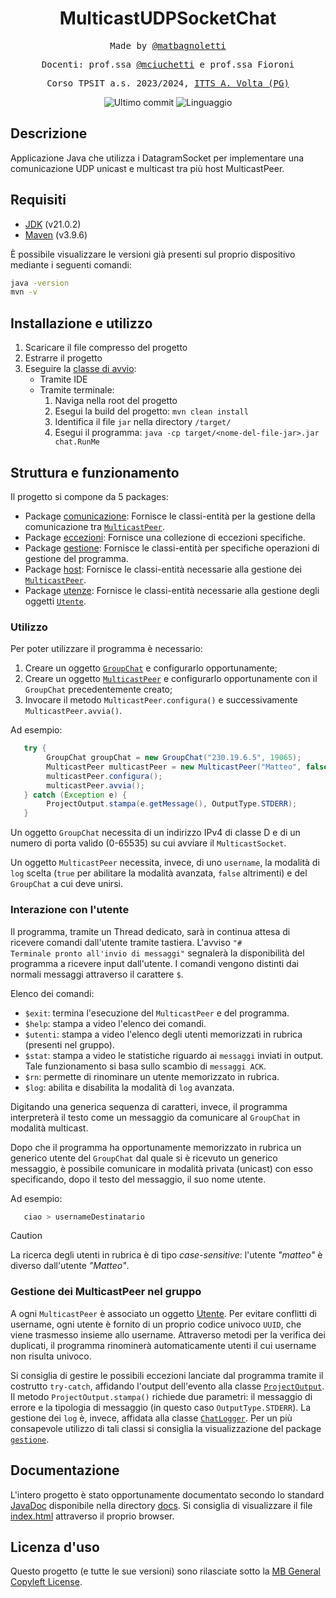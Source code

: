 <h1 align="center">MulticastUDPSocketChat</h1>

<p align="center" style="font-family: monospace">Made by <a href="https://github.com/matbagnoletti">@matbagnoletti</a></p>
<p align="center" style="font-family: monospace">Docenti: prof.ssa <a href="https://github.com/mciuchetti">@mciuchetti</a> e prof.ssa Fioroni</p>
<p align="center" style="font-family: monospace">Corso TPSIT a.s. 2023/2024, <a href="https://www.avoltapg.edu.it/">ITTS A. Volta (PG)</a></p>
<p align="center">
    <img src="https://img.shields.io/github/last-commit/matbagnoletti/MulticastUDPSocketChat?style=for-the-badge" alt="Ultimo commit">
    <img src="https://img.shields.io/github/languages/top/matbagnoletti/MulticastUDPSocketChat?style=for-the-badge" alt="Linguaggio">
</p>

## Descrizione
Applicazione Java che utilizza i DatagramSocket per implementare una comunicazione UDP unicast e multicast tra più host MulticastPeer.

## Requisiti
- [JDK](https://www.oracle.com/it/java/technologies/downloads/) (v21.0.2)
- [Maven](https://maven.apache.org/download.cgi) (v3.9.6)

È possibile visualizzare le versioni già presenti sul proprio dispositivo mediante i seguenti comandi:
```bash
java -version
mvn -v
```

## Installazione e utilizzo
1. Scaricare il file compresso del progetto
2. Estrarre il progetto
3. Eseguire la [classe di avvio](src/main/java/chat/RunMe.java):
    - Tramite IDE
    - Tramite terminale:
        1. Naviga nella root del progetto
        2. Esegui la build del progetto: `mvn clean install`
        3. Identifica il file `jar` nella directory `/target/`
        4. Esegui il programma: `java -cp target/<nome-del-file-jar>.jar chat.RunMe`

## Struttura e funzionamento
Il progetto si compone da 5 packages:

- Package [comunicazione](src/main/java/chat/comunicazione): Fornisce le classi-entità per la gestione della comunicazione tra [`MulticastPeer`](src/main/java/chat/host/MulticastPeer.java).
- Package [eccezioni](src/main/java/chat/eccezioni): Fornisce una collezione di eccezioni specifiche.
- Package [gestione](src/main/java/chat/gestione): Fornisce le classi-entità per specifiche operazioni di gestione del programma.
- Package [host](src/main/java/chat/host): Fornisce le classi-entità necessarie alla gestione dei [`MulticastPeer`](src/main/java/chat/host/MulticastPeer.java).
- Package [utenze](src/main/java/chat/utenze): Fornisce le classi-entità necessarie alla gestione degli oggetti [`Utente`](src/main/java/chat/utenze/Utente.java).

### Utilizzo

Per poter utilizzare il programma è necessario:
1. Creare un oggetto [`GroupChat`](src/main/java/chat/host/GroupChat.java) e configurarlo opportunamente;
2. Creare un oggetto [`MulticastPeer`](src/main/java/chat/host/MulticastPeer.java) e configurarlo opportunamente con il `GroupChat` precedentemente creato;
3. Invocare il metodo `MulticastPeer.configura()` e successivamente `MulticastPeer.avvia()`.

Ad esempio:
```java
   try {
        GroupChat groupChat = new GroupChat("230.19.6.5", 19065);
        MulticastPeer multicastPeer = new MulticastPeer("Matteo", false, groupChat);
        multicastPeer.configura();
        multicastPeer.avvia();
   } catch (Exception e) {
        ProjectOutput.stampa(e.getMessage(), OutputType.STDERR);
   }
```

Un oggetto `GroupChat` necessita di un indirizzo IPv4 di classe D e di un numero di porta valido (0-65535) su cui avviare il `MulticastSocket`.

Un oggetto `MulticastPeer` necessita, invece, di uno <code>username</code>, la modalità di <code>log</code> scelta (<code>true</code> per abilitare la modalità avanzata, <code>false</code> altrimenti) e del `GroupChat` a cui deve unirsi.

### Interazione con l'utente

Il programma, tramite un Thread dedicato, sarà in continua attesa di ricevere comandi dall'utente tramite tastiera. L'avviso <code>"# Terminale pronto all'invio di messaggi"</code> segnalerà la disponibilità del programma a ricevere input dall'utente.
I comandi vengono distinti dai normali messaggi attraverso il carattere <code>$</code>.

Elenco dei comandi:
<ul>
   <li><code>$exit</code>: termina l'esecuzione del <code>MulticastPeer</code> e del programma.</li>
   <li><code>$help</code>: stampa a video l'elenco dei comandi.</li>
   <li><code>$utenti</code>: stampa a video l'elenco degli utenti memorizzati in rubrica (presenti nel gruppo).</li>
   <li><code>$stat</code>: stampa a video le statistiche riguardo ai <code>messaggi</code> inviati in output. Tale funzionamento si basa sullo scambio di <code>messaggi ACK</code>.</li>
   <li><code>$rn</code>: permette di rinominare un utente memorizzato in rubrica.</li>
   <li><code>$log</code>: abilita e disabilita la modalità di <code>log</code> avanzata.</li>
</ul>

Digitando una generica sequenza di caratteri, invece, il programma interpreterà il testo come un messaggio da comunicare al <code>GroupChat</code> in modalità multicast.

Dopo che il programma ha opportunamente memorizzato in rubrica un generico utente del <code>GroupChat</code> dal quale si è ricevuto un generico messaggio, è possibile comunicare in modalità privata (unicast) con esso specificando, dopo il testo del messaggio, il suo nome utente.

Ad esempio:
```bash
   ciao > usernameDestinatario
```

> [!CAUTION]
>
> La ricerca degli utenti in rubrica è di tipo _case-sensitive_: l'utente _"matteo"_ è diverso dall'utente _"Matteo"_.

### Gestione dei MulticastPeer nel gruppo

A ogni <code>MulticastPeer</code> è associato un oggetto [Utente](src/main/java/chat/utenze/Utente.java). Per evitare conflitti di username, ogni utente è fornito di un proprio codice univoco <code>UUID</code>, che viene trasmesso insieme allo username. Attraverso metodi per la verifica dei duplicati, il programma rinominerà automaticamente utenti il cui username non risulta univoco.

Si consiglia di gestire le possibili eccezioni lanciate dal programma tramite il costrutto <code>try-catch</code>, affidando l'output dell'evento alla classe [`ProjectOutput`](src/main/java/chat/gestione/ProjectOutput.java). Il metodo `ProjectOutput.stampa()` richiede due parametri: il messaggio di errore e la tipologia di messaggio (in questo caso `OutputType.STDERR`). La gestione dei <code>log</code> è, invece, affidata alla classe [`ChatLogger`](src/main/java/chat/gestione/ChatLogger.java). Per un più consapevole utilizzo di tali classi si consiglia la visualizzazione del package [`gestione`](src/main/java/chat/gestione).

## Documentazione
L'intero progetto è stato opportunamente documentato secondo lo standard [JavaDoc](https://docs.oracle.com/javase/8/docs/technotes/tools/windows/javadoc.html) disponibile nella directory [docs](/docs). Si consiglia di visualizzare il file [index.html](/docs/index.html) attraverso il proprio browser.

## Licenza d'uso
Questo progetto (e tutte le sue versioni) sono rilasciate sotto la [MB General Copyleft License](LICENSE).
